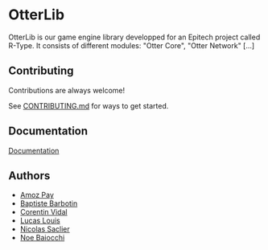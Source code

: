 
# OtterLib

OtterLib is our game engine library developped for an Epitech project called R-Type.
It consists of different modules: "Otter Core", "Otter Network" [...]


## Contributing

Contributions are always welcome!

See [CONTRIBUTING.md](./CONTRIBUTING.md) for ways to get started.

## Documentation

[Documentation](https://www.youtube.com/watch?v=p7YXXieghto)


## Authors

- [Amoz Pay](https://www.github.com/AmozPay)
- [Baptiste Barbotin](https://www.github.com/barbo69)
- [Corentin Vidal](https://www.youtube.com/watch?v=p7YXXieghto)
- [Lucas Louis](https://www.youtube.com/watch?v=p7YXXieghto)
- [Nicolas Saclier](https://www.github.com/fzuefo)
- [Noe Baiocchi](https://www.github.com/nbaiocchi)

